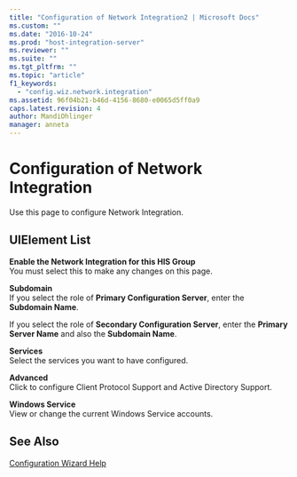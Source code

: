 ```yaml
---
title: "Configuration of Network Integration2 | Microsoft Docs"
ms.custom: ""
ms.date: "2016-10-24"
ms.prod: "host-integration-server"
ms.reviewer: ""
ms.suite: ""
ms.tgt_pltfrm: ""
ms.topic: "article"
f1_keywords: 
  - "config.wiz.network.integration"
ms.assetid: 96f04b21-b46d-4156-8680-e0065d5ff0a9
caps.latest.revision: 4
author: MandiOhlinger
manager: anneta
---
```

# Configuration of Network Integration
Use this page to configure Network Integration.  
  
## UIElement List  
 **Enable the Network Integration for this HIS Group**  
 You must select this to make any changes on this page.  
  
 **Subdomain**  
 If you select the role of **Primary Configuration Server**, enter the **Subdomain Name**.  
  
 If you select the role of **Secondary Configuration Server**, enter the **Primary Server Name** and also the **Subdomain Name**.  
  
 **Services**  
 Select the services you want to have configured.  
  
 **Advanced**  
 Click to configure Client Protocol Support and Active Directory Support.  
  
 **Windows Service**  
 View or change the current Windows Service accounts.  
  
## See Also  
 [Configuration Wizard Help](../install-and-config-guides/configuration-wizard-help.md)